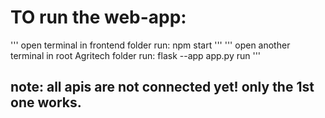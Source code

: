 # TO run the web-app:
'''
open terminal in frontend folder
run: npm start
'''
'''
open another terminal in root Agritech folder
run: flask --app app.py run
'''

## note: all apis are not connected yet! only the 1st one works.